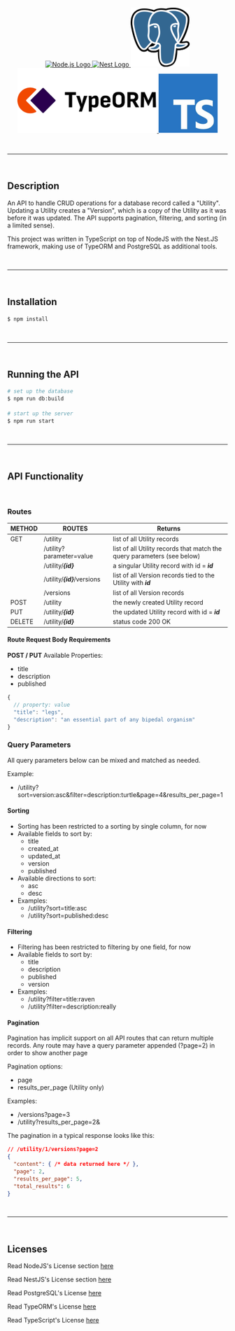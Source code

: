 <p align="center">
  <a href="https://github.com/nodejs" target="blank">
    <img src="https://nodejs.org/static/images/logo-light.svg" width="280" alt="Node.js Logo" />
  </a>
  <a href="https://github.com/nestjs" target="blank">
    <img src="https://nestjs.com/img/logo_text.svg" width="320" alt="Nest Logo" />
  </a>
  <a href="https://github.com/postgres" target="blank">
    <img src="assets/elephant.png" height="135" width="135" alt="PostgreSQL Logo" />
  </a>
  <a href="https://github.com/typeorm/" target="blank">
    <img src="https://github.com/typeorm/typeorm/raw/master/resources/logo_big.png" width="320" alt="TypeORM Logo" />
  </a>
  <a href="https://github.com/microsoft/TypeScript" target="blank">
    <img src="assets/typescript_logo.jpeg" height="135" width="135" alt="TypeScript Logo" />
  </a>
</p>

<br />
<hr />
<br />

## **Description**

An API to handle CRUD operations for a database record called a "Utility". Updating a Utility creates a "Version", which is a copy of the Utility as it was before it was updated. The API supports pagination, filtering, and sorting (in a limited sense).

This project was written in TypeScript on top of NodeJS with the Nest.JS framework, making use of TypeORM and PostgreSQL as additional tools.

<br />
<hr />
<br />

## **Installation**

```bash
$ npm install
```

<br />
<hr />
<br />

## **Running the API**

```bash
# set up the database
$ npm run db:build

# start up the server
$ npm run start
```

<br />
<hr />
<br />

## **API Functionality**

<br />

### **Routes**


| METHOD         |              ROUTES            | Returns |
| -------------- | ------------------------------ | ------- |
| GET            | /utility                       | list of all Utility records
|                | /utility?parameter=value       | list of all Utility records that match the query parameters (see below)
|                | /utility/**_{id}_**            | a singular Utility record with id = **_id_**
|                | /utility/**_{id}_**/versions   | list of all Version records tied to the Utility with **_id_**
|                | /versions                      | list of all Version records
| POST           | /utility                       | the newly created Utility record
| PUT            | /utility/**_{id}_**            | the updated Utility record with id = **_id_**
| DELETE         | /utility/**_{id}_**            | status code 200 OK

#### **Route Request Body Requirements**

**POST / PUT**
Available Properties:
- title
- description
- published

```javascript
{
  // property: value
  "title": "legs",
  "description": "an essential part of any bipedal organism"
}
```

### **Query Parameters**

All query parameters below can be mixed and matched as needed.

Example: 
- /utility?sort=version:asc&filter=description:turtle&page=4&results_per_page=1

#### **Sorting**
- Sorting has been restricted to a sorting by single column, for now
- Available fields to sort by:
  - title
  - created_at
  - updated_at
  - version
  - published
- Available directions to sort:
  - asc
  - desc
- Examples: 
  - /utility?sort=title:asc
  - /utility?sort=published:desc

#### **Filtering**
- Filtering has been restricted to filtering by one field, for now
- Available fields to sort by:
  - title
  - description
  - published
  - version
- Examples:
  - /utility?filter=title:raven
  - /utility?filter=description:really

#### **Pagination**
<p> 
Pagination has implicit support on all API routes that can return multiple records. Any route may have a query parameter appended (?page=2) in order to show another page
</p>

Pagination options:
- page
- results_per_page (Utility only)

Examples:
- /versions?page=3
- /utility?results_per_page=2&

<p> The pagination in a typical response looks like this: </p>

```json
// /utility/1/versions?page=2
{
  "content": { /* data returned here */ },
  "page": 2,
  "results_per_page": 5,
  "total_results": 6
}
```

<br />
<hr />
<br />

## Licenses

  Read NodeJS's License section [here](https://github.com/nodejs/node#license)

  Read NestJS's License section [here](https://github.com/nestjs/nest#license)
  
  Read PostgreSQL's License [here](https://github.com/postgres/postgres/blob/master/COPYRIGHT)
  
  Read TypeORM's License [here](https://github.com/typeorm/typeorm/blob/master/LICENSE)
  
  Read TypeScript's License [here](https://github.com/microsoft/TypeScript/blob/main/LICENSE.txt)
